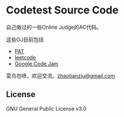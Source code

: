 Codetest Source Code
=========


自己做过的一些Online Judge的AC代码。

这些OJ目前包括

  - [PAT](http://pat.zju.edu.cn/)
  - [leetcode](http://oj.leetcode.com/)
  - [Google Code Jam](https://code.google.com/codejam/)

菜鸟勿喷，欢迎交流。<zhaotianzju@gmail.com>

License
----

GNU General Public License v3.0


    
